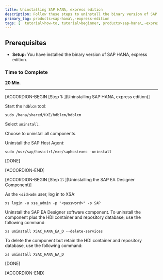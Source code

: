 ```yaml
---
title: Uninstalling SAP HANA, express edition
description: Follow these steps to uninstall the binary version of SAP HANA, express edition, or the SAP EA Designer component.
primary_tag: products>sap-hana\,-express-edition
tags: [  tutorial>how-to, tutorial>beginner, products>sap-hana\,-express-edition  ]
---
```

## Prerequisites  
- **Setup:** You have installed the binary version of SAP HANA, express edition.

### Time to Complete
**20 Min**.

---


[ACCORDION-BEGIN [Step 1: ](Uninstalling SAP HANA, express edition)]


Start the `hdblcm` tool:

`sudo /hana/shared/HXE/hdblcm/hdblcm`


Select `uninstall`.

Choose to uninstall all components.

Uninstall the SAP Host Agent:

`sudo /usr/sap/hostctrl/exe/saphostexec -uninstall`


[DONE]

[ACCORDION-END]

[ACCORDION-BEGIN [Step 2: ](Uninstalling the SAP EA Designer Component)]


As the `<sid>adm` user, log in to XSA:

`xs login -u xsa_admin -p "<password>" -s SAP`

Uninstall the SAP EA Designer software component. To uninstall the component plus the HDI container and repository database, use the following command:

`xs uninstall XSAC_HANA_EA_D --delete-services`

To delete the component but retain the HDI container and repository database, use the following command:

`xs uninstall XSAC_HANA_EA_D`



[DONE]

[ACCORDION-END]

